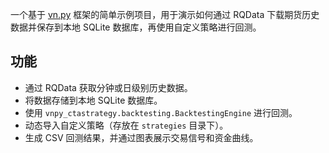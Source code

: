 一个基于 [vn.py](https://github.com/vnpy/vnpy) 框架的简单示例项目，用于演示如何通过 RQData 下载期货历史数据并保存到本地 SQLite 数据库，再使用自定义策略进行回测。

## 功能

- 通过 RQData 获取分钟或日级别历史数据。
- 将数据存储到本地 SQLite 数据库。
- 使用 `vnpy_ctastrategy.backtesting.BacktestingEngine` 进行回测。
- 动态导入自定义策略（存放在 `strategies` 目录下）。
- 生成 CSV 回测结果，并通过图表展示交易信号和资金曲线。
